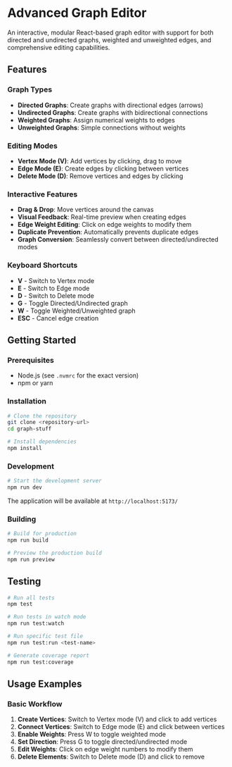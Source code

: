 # Advanced Graph Editor

An interactive, modular React-based graph editor with support for both directed and undirected graphs, weighted and unweighted edges, and comprehensive editing capabilities.

## Features

### Graph Types

- **Directed Graphs**: Create graphs with directional edges (arrows)
- **Undirected Graphs**: Create graphs with bidirectional connections
- **Weighted Graphs**: Assign numerical weights to edges
- **Unweighted Graphs**: Simple connections without weights

### Editing Modes

- **Vertex Mode (V)**: Add vertices by clicking, drag to move
- **Edge Mode (E)**: Create edges by clicking between vertices
- **Delete Mode (D)**: Remove vertices and edges by clicking

### Interactive Features

- **Drag & Drop**: Move vertices around the canvas
- **Visual Feedback**: Real-time preview when creating edges
- **Edge Weight Editing**: Click on edge weights to modify them
- **Duplicate Prevention**: Automatically prevents duplicate edges
- **Graph Conversion**: Seamlessly convert between directed/undirected modes

### Keyboard Shortcuts

- **V** - Switch to Vertex mode
- **E** - Switch to Edge mode
- **D** - Switch to Delete mode
- **G** - Toggle Directed/Undirected graph
- **W** - Toggle Weighted/Unweighted graph
- **ESC** - Cancel edge creation

## Getting Started

### Prerequisites

- Node.js (see `.nvmrc` for the exact version)
- npm or yarn

### Installation

```bash
# Clone the repository
git clone <repository-url>
cd graph-stuff

# Install dependencies
npm install
```

### Development

```bash
# Start the development server
npm run dev
```

The application will be available at `http://localhost:5173/`

### Building

```bash
# Build for production
npm run build

# Preview the production build
npm run preview
```

## Testing

```bash
# Run all tests
npm test

# Run tests in watch mode
npm run test:watch

# Run specific test file
npm run test:run <test-name>

# Generate coverage report
npm run test:coverage
```

## Usage Examples

### Basic Workflow
1. **Create Vertices**: Switch to Vertex mode (V) and click to add vertices
2. **Connect Vertices**: Switch to Edge mode (E) and click between vertices
3. **Enable Weights**: Press W to toggle weighted mode
4. **Set Direction**: Press G to toggle directed/undirected mode
5. **Edit Weights**: Click on edge weight numbers to modify them
6. **Delete Elements**: Switch to Delete mode (D) and click to remove
